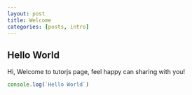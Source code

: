 ```yaml
---
layout: post
title: Welcome
categories: [posts, intro]
---
```


## Hello World

Hi, Welcome to tutorjs page, feel happy can sharing with you!

```js
console.log(`Hello World`)
```